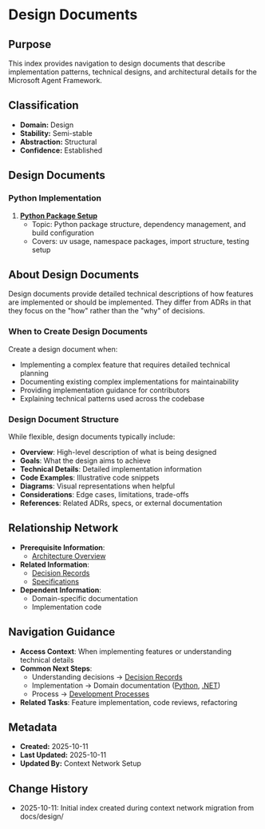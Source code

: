 # Design Documents

## Purpose
This index provides navigation to design documents that describe implementation patterns, technical designs, and architectural details for the Microsoft Agent Framework.

## Classification
- **Domain:** Design
- **Stability:** Semi-stable
- **Abstraction:** Structural
- **Confidence:** Established

## Design Documents

### Python Implementation

1. **[Python Package Setup](python-package-setup.md)**
   - Topic: Python package structure, dependency management, and build configuration
   - Covers: uv usage, namespace packages, import structure, testing setup

## About Design Documents

Design documents provide detailed technical descriptions of how features are implemented or should be implemented. They differ from ADRs in that they focus on the "how" rather than the "why" of decisions.

### When to Create Design Documents

Create a design document when:
- Implementing a complex feature that requires detailed technical planning
- Documenting existing complex implementations for maintainability
- Providing implementation guidance for contributors
- Explaining technical patterns used across the codebase

### Design Document Structure

While flexible, design documents typically include:
- **Overview**: High-level description of what is being designed
- **Goals**: What the design aims to achieve
- **Technical Details**: Detailed implementation information
- **Code Examples**: Illustrative code snippets
- **Diagrams**: Visual representations when helpful
- **Considerations**: Edge cases, limitations, trade-offs
- **References**: Related ADRs, specs, or external documentation

## Relationship Network
- **Prerequisite Information**:
  - [Architecture Overview](../foundation/architecture.md)
- **Related Information**:
  - [Decision Records](../decisions/index.md)
  - [Specifications](../specs/index.md)
- **Dependent Information**:
  - Domain-specific documentation
  - Implementation code

## Navigation Guidance
- **Access Context**: When implementing features or understanding technical details
- **Common Next Steps**:
  - Understanding decisions → [Decision Records](../decisions/index.md)
  - Implementation → Domain documentation ([Python](../domains/python/index.md), [.NET](../domains/dotnet/index.md))
  - Process → [Development Processes](../processes/development.md)
- **Related Tasks**: Feature implementation, code reviews, refactoring

## Metadata
- **Created:** 2025-10-11
- **Last Updated:** 2025-10-11
- **Updated By:** Context Network Setup

## Change History
- 2025-10-11: Initial index created during context network migration from docs/design/
